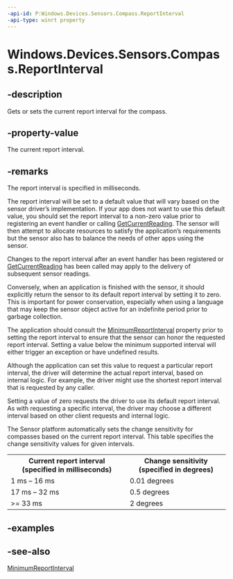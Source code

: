 ----api-id: P:Windows.Devices.Sensors.Compass.ReportInterval
-api-type: winrt property
---<!-- Property syntaxpublic uint ReportInterval { get;  set; }--># Windows.Devices.Sensors.Compass.ReportInterval## -descriptionGets or sets the current report interval for the compass.## -property-valueThe current report interval.## -remarksThe report interval is specified in milliseconds.The report interval will be set to a default value that will vary based on the sensor driver’s implementation. If your app does not want to use this default value, you should set the report interval to a non-zero value prior to registering an event handler or calling [GetCurrentReading](compass_getcurrentreading.md). The sensor will then attempt to allocate resources to satisfy the application’s requirements but the sensor also has to balance the needs of other apps using the sensor.Changes to the report interval after an event handler has been registered or [GetCurrentReading](compass_getcurrentreading.md) has been called may apply to the delivery of subsequent sensor readings.Conversely, when an application is finished with the sensor, it should explicitly return the sensor to its default report interval by setting it to zero. This is important for power conservation, especially when using a language that may keep the sensor object active for an indefinite period prior to garbage collection.The application should consult the [MinimumReportInterval](compass_minimumreportinterval.md) property prior to setting the report interval to ensure that the sensor can honor the requested report interval. Setting a value below the minimum supported interval will either trigger an exception or have undefined results.Although the application can set this value to request a particular report interval, the driver will determine the actual report interval, based on internal logic. For example, the driver might use the shortest report interval that is requested by any caller.Setting a value of zero requests the driver to use its default report interval. As with requesting a specific interval, the driver may choose a different interval based on other client requests and internal logic.The Sensor platform automatically sets the change sensitivity for compasses based on the current report interval. This table specifies the change sensitivity values for given intervals.<table>   <tr><th>Current report interval (specified in milliseconds)</th><th>Change sensitivity (specified in degrees)</th></tr>   <tr><td>1 ms – 16 ms</td><td>0.01 degrees</td></tr>   <tr><td>17 ms – 32 ms</td><td>0.5 degrees</td></tr>   <tr><td>&gt;= 33 ms</td><td>2 degrees</td></tr></table>## -examples## -see-also[MinimumReportInterval](compass_minimumreportinterval.md)